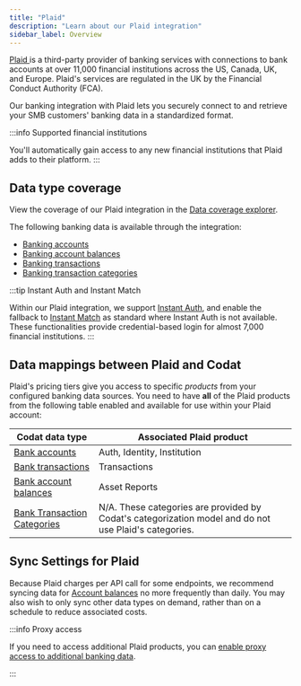 ```yaml
---
title: "Plaid"
description: "Learn about our Plaid integration"
sidebar_label: Overview
---
```


<p>
  <a class="external" href="https://plaid.com/" target="_blank">
    Plaid
  </a> 
  is a third-party provider of banking services with connections to bank accounts at over 11,000 financial institutions across the US, Canada, UK, and Europe. Plaid's services are regulated in the UK by the Financial Conduct Authority (FCA). 
</p>

Our banking integration with Plaid lets you securely connect to and retrieve your SMB customers' banking data in a standardized format.

:::info Supported financial institutions

You'll automatically gain access to any new financial institutions that Plaid adds to their platform.
:::

## Data type coverage

View the coverage of our Plaid integration in the <a className="external" href="https://knowledge.codat.io/supported-features/banking?view=tab-by-integration&integrationKey=suuo" target="_blank">Data coverage explorer</a>.

The following banking data is available through the integration:

- [Banking accounts](/banking-api#/schemas/Account)
- [Banking account balances](/banking-api#/schemas/AccountBalance)
- [Banking transactions](/banking-api#/schemas/Transactions)
- [Banking transaction categories](/banking-api#/schemas/TransactionCategory)

:::tip Instant Auth and Instant Match

Within our Plaid integration, we support [Instant Auth](https://plaid.com/docs/auth/coverage/instant/#instant-auth), and enable the fallback to [Instant Match](https://plaid.com/docs/auth/coverage/instant/#instant-match) as standard where Instant Auth is not available. These functionalities provide credential-based login for almost 7,000 financial institutions.
:::

## Data mappings between Plaid and Codat

Plaid's pricing tiers give you access to specific _products_ from your configured banking data sources. You need to have **all** of the Plaid products from the following table enabled and available for use within your Plaid account:

|Codat data type|Associated Plaid product|
|----|----|
|[Bank accounts](/banking-api#/schemas/Account)|Auth, Identity, Institution|
|[Bank transactions](/banking-api#/schemas/Transactions)|Transactions|
|[Bank account balances](/banking-api#/schemas/AccountBalance)|Asset Reports|
|[Bank Transaction Categories](/banking-api#/schemas/TransactionCategory)|N/A. These categories are provided by Codat's categorization model and do not use Plaid's categories.|

## Sync Settings for Plaid

Because Plaid charges per API call for some endpoints, we recommend syncing data for [Account balances](/banking-api#/schemas/AccountBalance) no more frequently than daily. You may also wish to only sync other data types on demand, rather than on a schedule to reduce associated costs.

:::info Proxy access

If you need to access additional Plaid products, you can [enable proxy access to additional banking data](/integrations/banking/proxy-access-banking-data).

:::
